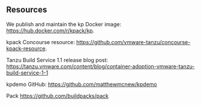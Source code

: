 ## Resources

We publish and maintain the kp Docker image: https://hub.docker.com/r/kpack/kp.

kpack Concourse resource: https://github.com/vmware-tanzu/concourse-kpack-resource.

Tanzu Build Service 1.1 release blog post: https://tanzu.vmware.com/content/blog/container-adoption-vmware-tanzu-build-service-1-1


kpdemo GitHub: https://github.com/matthewmcnew/kpdemo

Pack https://github.com/buildpacks/pack
